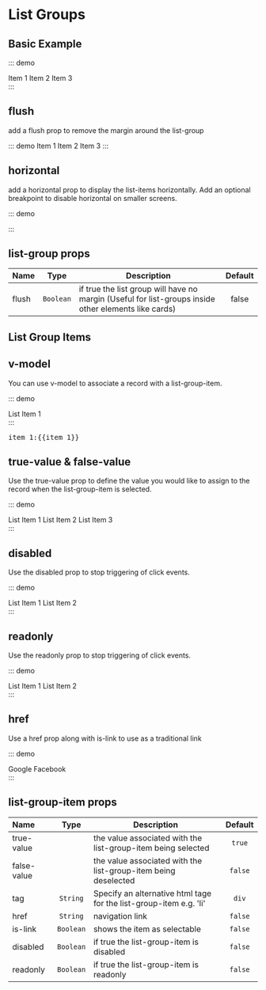 # List Groups
## Basic Example

::: demo
<div>
	<list-group>
		<list-group-item>Item 1</list-group-item>
		<list-group-item>Item 2</list-group-item>
		<list-group-item>Item 3</list-group-item>
	</list-group>
</div>
:::

## flush
add a flush prop to remove the margin around the list-group

::: demo
<card title="Card Title" head :body="false">
	<list-group flush>
		<list-group-item>Item 1</list-group-item>
		<list-group-item>Item 2</list-group-item>
		<list-group-item>Item 3</list-group-item>
	</list-group>
</card>
:::

## horizontal
add a horizontal prop to display the list-items horizontally.  Add an optional breakpoint to disable horizontal on smaller screens.

::: demo
<div>
	<list-group horizontal="lg">
		<list-group-item v-for="i in 5" v-dummy:1,5></list-group-item>
	</list-group>
</div>
:::


## list-group props
Name        | Type       | Description | Default
:--------   | :----:     | ----------- | :-----:
flush				| `Boolean`  | if true the list group will have no margin (Useful for list-groups inside other elements like cards) | false

## List Group Items
## v-model
You can use v-model to associate a record with a list-group-item.

::: demo
<div>
<list-group>
	<list-group-item is-link v-model="item_1">List Item 1	</list-group-item>
</list-group>
</div>
:::

<pre class="text-white">item_1:{{item_1}}</pre>

## true-value & false-value
Use the true-value prop to define the value you would like to assign to the record when the list-group-item is selected.

::: demo
<div>
<list-group>
	<list-group-item is-link v-model="item_2" :true-value="1" :false-value="null">List Item 1	</list-group-item>
	<list-group-item is-link v-model="item_2" :true-value="2" :false-value="null">List Item 2	</list-group-item>
	<list-group-item is-link v-model="item_2" :true-value="3" :false-value="null">List Item 3	</list-group-item>
</list-group>
</div>
:::

## disabled
Use the disabled prop to stop triggering of click events.

::: demo
<div>
<list-group>
	<list-group-item  v-model="item_2" :true-value="1" :false-value="null">List Item 1	</list-group-item>
	<list-group-item  v-model="item_2" :true-value="2" :false-value="null" disabled>List Item 2	</list-group-item>
</list-group>
</div>
:::

## readonly
Use the readonly prop to stop triggering of click events.

::: demo
<div>
<list-group>
	<list-group-item  v-model="item_2" :true-value="1" :false-value="null">List Item 1	</list-group-item>
	<list-group-item  v-model="item_2" :true-value="2" :false-value="null" readonly>List Item 2	</list-group-item>
</list-group>
</div>
:::

## href
Use a href prop along with is-link to use as a traditional link

::: demo
<div>
<list-group>
	<list-group-item is-link href="http://www.google.com" >Google</list-group-item>
	<list-group-item is-link href="http://www.facebook.com" >Facebook</list-group-item>
</list-group>
</div>
:::


## list-group-item props
Name        | Type       | Description 																														| Default
:--------   | :----:     | ----------- 																														| :-----:
true-value  | 					 | the value associated with the list-group-item being selected 					| `true`
false-value | 					 | the value associated with the list-group-item being deselected 				| `false`
tag 		  	| `String`   | Specify an alternative html tage for the list-group-item e.g. 'li'			| `div`
href		  	| `String`   | navigation link 																												| `false`
is-link	  	| `Boolean`  | shows the item as selectable 																					| `false`
disabled    | `Boolean`  | if true the list-group-item is disabled 																| `false`
readonly    | `Boolean`  | if true the list-group-item is readonly 																| `false`

<script>
export default {
	data () {
    return {
    		item_1:false,
    		item_2:false,
    }
  },
}
</script>